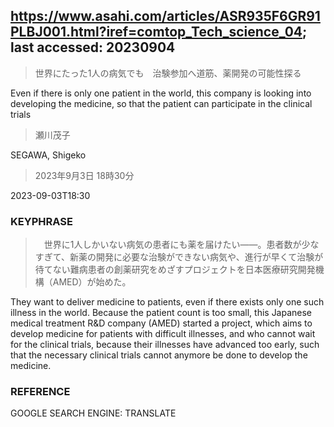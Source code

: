 ## https://www.asahi.com/articles/ASR935F6GR91PLBJ001.html?iref=comtop_Tech_science_04; last accessed: 20230904

> 世界にたった1人の病気でも　治験参加へ道筋、薬開発の可能性探る

Even if there is only one patient in the world, this company is looking into developing the medicine, so that the patient can participate in the clinical trials

> 瀬川茂子

SEGAWA, Shigeko

> 2023年9月3日 18時30分

2023-09-03T18:30

### KEYPHRASE

>　世界に1人しかいない病気の患者にも薬を届けたい――。患者数が少なすぎて、新薬の開発に必要な治験ができない病気や、進行が早くて治験が待てない難病患者の創薬研究をめざすプロジェクトを日本医療研究開発機構（AMED）が始めた。

They want to deliver medicine to patients, even if there exists only one such illness in the world. Because the patient count is too small, this Japanese medical treatment R&D company (AMED) started a project, which aims to develop medicine for patients with difficult illnesses, and who cannot wait for the clinical trials, because their illnesses have advanced too early, such that the necessary clinical trials cannot anymore be done to develop the medicine. 

### REFERENCE

GOOGLE SEARCH ENGINE: TRANSLATE
